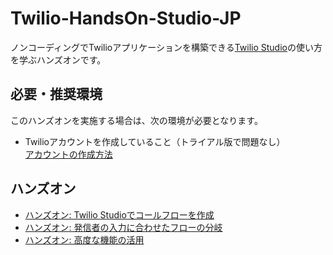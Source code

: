# Twilio-HandsOn-Studio-JP
ノンコーディングでTwilioアプリケーションを構築できる[Twilio Studio](https://jp.twilio.com/ja/studio)の使い方を学ぶハンズオンです。

## 必要・推奨環境
このハンズオンを実施する場合は、次の環境が必要となります。

- Twilioアカウントを作成していること（トライアル版で問題なし）  
[アカウントの作成方法](https://www.twilio.com/blog/how-to-create-twilio-account-jp)


## ハンズオン

- [ハンズオン: Twilio Studioでコールフローを作成](/docs/01-Studio-Create-CallFlow/00-Overview.md)
- [ハンズオン: 発信者の入力に合わせたフローの分岐](/docs/02-Split-Flow/00-Overview.md)
- [ハンズオン: 高度な機能の活用](/docs/03-Studio-Advanced-Features/00-Overview.md)
